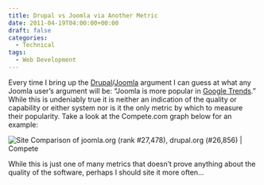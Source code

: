 ```yaml
---
title: Drupal vs Joomla via Another Metric
date: 2011-04-19T04:00:00+00:00
draft: false
categories:
  - Technical
tags:
  - Web Development
---
```


Every time I bring up the [Drupal][1]/[Joomla](http://www.joomla.org/ "Joomla") argument I can guess at what any Joomla user’s argument will be: “Joomla is more popular in [Google Trends](http://www.google.com/trends "Google Trends").” While this is undeniably true it is neither an indication of the quality or capability or either system nor is it the only metric by which to measure their popularity. Take a look at the Compete.com graph below for an example:

![Site Comparison of joomla.org (rank #27,478), drupal.org (#26,856) | Compete](/images/2011/04/Site-Comparison-of-joomla.org-rank-27478-drupal.org-26856-Compete-350x300-1.png "Site Comparison of joomla.org (rank #27,478), drupal.org (#26,856) | Compete")

While this is just one of many metrics that doesn’t prove anything about the quality of the software, perhaps I should site it more often…

 [1]: http://www.Drupal.org "Drupal"
